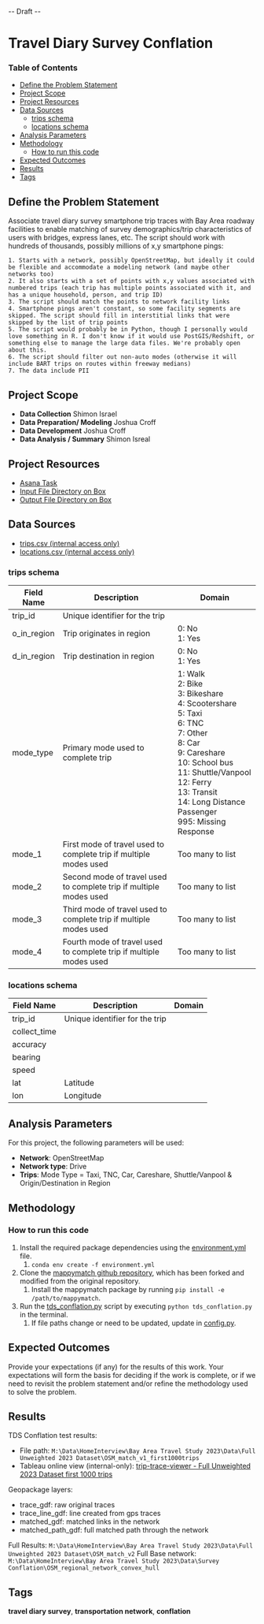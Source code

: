 -- Draft --
# Travel Diary Survey Conflation <!-- omit in toc -->

### Table of Contents

- [Define the Problem Statement](#define-the-problem-statement)
- [Project Scope](#project-scope)
- [Project Resources](#project-resources)
- [Data Sources](#data-sources)
  - [trips schema](#trips-schema)
  - [locations schema](#locations-schema)
- [Analysis Parameters](#analysis-parameters)
- [Methodology](#methodology)
  - [How to run this code](#how-to-run-this-code)
- [Expected Outcomes](#expected-outcomes)
- [Results](#results)
- [Tags](#tags)

## Define the Problem Statement

Associate travel diary survey smartphone trip traces with Bay Area roadway facilities to enable matching of survey demographics/trip characteristics of users with bridges, express lanes, etc. The script should work with hundreds of thousands, possibly millions of x,y smartphone pings:

    1. Starts with a network, possibly OpenStreetMap, but ideally it could be flexible and accommodate a modeling network (and maybe other networks too)
    2. It also starts with a set of points with x,y values associated with numbered trips (each trip has multiple points associated with it, and has a unique household, person, and trip ID)
    3. The script should match the points to network facility links
    4. Smartphone pings aren't constant, so some facility segments are skipped. The script should fill in interstitial links that were skipped by the list of trip points
    5. The script would probably be in Python, though I personally would love something in R. I don't know if it would use PostGIS/Redshift, or something else to manage the large data files. We're probably open about this.
    6. The script should filter out non-auto modes (otherwise it will include BART trips on routes within freeway medians)
    7. The data include PII

## Project Scope

- **Data Collection** Shimon Israel
- **Data Preparation/ Modeling**  Joshua Croff
- **Data Development**  Joshua Croff
- **Data Analysis / Summary**  Shimon Isreal 

## Project Resources

- [Asana Task](https://app.asana.com/0/304776046055605/1206835675432259/f)
- [Input File Directory on Box](https://mtcdrive.box.com/s/igest7sgigyt24rexyobsbdgr7vrl5ei)
- [Output File Directory on Box](https://mtcdrive.box.com/s/5zo8d8ytesqaqya23os543wkdf29ksfr)

## Data Sources

- [trips.csv (internal access only)](https://mtcdrive.box.com/s/5zo8d8ytesqaqya23os543wkdf29ksfr)
- [locations.csv (internal access only)](https://mtcdrive.box.com/s/j7wrtou0mrlvfio5owj4iia7hfye524c)


### trips schema

| Field Name   | Description                                           | Domain                                                                                   |
|--------------|-------------------------------------------------------|------------------------------------------------------------------------------------------|
| trip_id      | Unique identifier for the trip                        |                                                                                          |
| o_in_region  | Trip originates in region                             | 0: No<br>1: Yes                                                                          |
| d_in_region  | Trip destination in region                            | 0: No<br>1: Yes                                                                          |
| mode_type    | Primary mode used to complete trip                    | 1: Walk<br>2: Bike<br>3: Bikeshare<br>4: Scootershare<br>5: Taxi<br>6: TNC<br>7: Other<br>8: Car<br>9: Careshare<br>10: School bus<br>11: Shuttle/Vanpool<br>12: Ferry<br>13: Transit<br>14: Long Distance Passenger<br>995: Missing Response |
| mode_1       | First mode of travel used to complete trip if multiple modes used | Too many to list                                                                         |
| mode_2       | Second mode of travel used to complete trip if multiple modes used | Too many to list                                                                         |
| mode_3       | Third mode of travel used to complete trip if multiple modes used  | Too many to list                                                                         |
| mode_4       | Fourth mode of travel used to complete trip if multiple modes used | Too many to list                                                                         |

### locations schema
| Field Name   | Description                                           | Domain                                                                                   |
|--------------|-------------------------------------------------------|------------------------------------------------------------------------------------------|
| trip_id      | Unique identifier for the trip                        |                                                                                          |
| collect_time | | |
| accuracy | | |
| bearing | | |
| speed | | |
| lat | Latitude | |
| lon | Longitude | |

## Analysis Parameters

For this project, the following parameters will be used:

- **Network**: OpenStreetMap
- **Network type**: Drive
- **Trips**: Mode Type = Taxi, TNC, Car, Careshare, Shuttle/Vanpool & Origin/Destination in Region

## Methodology

### How to run this code

1. Install the required package dependencies using the [environment.yml](environment.yml) file.
   1. `conda env create -f environment.yml`
2. Clone the [mappymatch github repository](https://github.com/BayAreaMetro/mappymatch), which has been forked and modified from the original repository.
   1. Install the mappymatch package by running `pip install -e /path/to/mappymatch`.
3. Run the [tds_conflation.py](scripts/tds_conflation.py) script by executing `python tds_conflation.py` in the terminal.
   1. If file paths change or need to be updated, update in [config.py](scripts/config.py).

## Expected Outcomes

Provide your expectations (if any) for the results of this work. Your expectations will form the basis for deciding if the work is complete, or if we need to revisit the problem statement and/or refine the methodology used to solve the problem.

## Results

TDS Conflation test results: 
- File path: `M:\Data\HomeInterview\Bay Area Travel Study 2023\Data\Full Unweighted 2023 Dataset\OSM_match_v1_first1000trips`
- Tableau online view (internal-only): [trip-trace-viewer - Full Unweighted 2023 Dataset first 1000 trips](https://10ay.online.tableau.com/#/site/metropolitantransportationcommission/workbooks/1834359?:origin=card_share_link)

Geopackage layers:
- trace_gdf: raw original traces
- trace_line_gdf: line created from gps traces
- matched_gdf: matched links in the network
- matched_path_gdf: full matched path through the network

Full Results: `M:\Data\HomeInterview\Bay Area Travel Study 2023\Data\Full Unweighted 2023 Dataset\OSM_match_v2`
Full Base network: `M:\Data\HomeInterview\Bay Area Travel Study 2023\Data\Survey Conflation\OSM_regional_network_convex_hull`

## Tags

**travel diary survey**, **transportation network**, **conflation**
